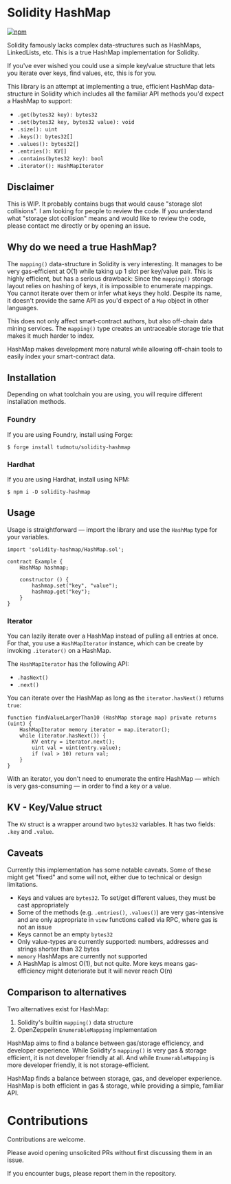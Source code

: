 # Solidity HashMap
[![npm](https://img.shields.io/npm/v/solidity-hashmap)](https://www.npmjs.com/package/solidity-hashmap)

Solidity famously lacks complex data-structures such as HashMaps, LinkedLists,
etc. This is a true HashMap implementation for Solidity. 

If you've ever wished you could use a simple key/value structure that lets you
iterate over keys, find values, etc, this is for you.

This library is an attempt at implementing a true, efficient HashMap
data-structure in Solidity which includes all the familiar API methods you'd
expect a HashMap to support:
- `.get(bytes32 key): bytes32`
- `.set(bytes32 key, bytes32 value): void`
- `.size(): uint`
- `.keys(): bytes32[]`
- `.values(): bytes32[]`
- `.entries(): KV[]`
- `.contains(bytes32 key): bool`
- `.iterator(): HashMapIterator`

## Disclaimer
This is WIP. It probably contains bugs that would cause "storage slot
collisions". I am looking for people to review the code. If you understand what
"storage slot collision" means and would like to review the code, please contact
me directly or by opening an issue.

## Why do we need a true HashMap?
The `mapping()` data-structure in Solidity is very interesting. It manages to be
very gas-efficient at O(1) while taking up 1 slot per key/value pair. This is
highly efficient, but has a serious drawback: 
Since the `mapping()` storage layout relies on hashing of keys, it is
impossible to enumerate mappings. You cannot iterate over them or infer what
keys they hold. Despite its name, it doesn't provide the same API as you'd
expect of a `Map` object in other languages.

This does not only affect smart-contract authors, but also off-chain data mining
services. The `mapping()` type creates an untraceable storage trie that makes it
much harder to index.

HashMap makes development more natural while allowing off-chain tools to easily
index your smart-contract data.

## Installation
Depending on what toolchain you are using, you will require different
installation methods.

### Foundry
If you are using Foundry, install using Forge:
```console
$ forge install tudmotu/solidity-hashmap
```

### Hardhat
If you are using Hardhat, install using NPM:
```console
$ npm i -D solidity-hashmap
```

## Usage
Usage is straightforward — import the library and use the `HashMap` type for your
variables.
```solidity
import 'solidity-hashmap/HashMap.sol';

contract Example {
    HashMap hashmap;

    constructor () {
        hashmap.set("key", "value");
        hashmap.get("key");
    }
}
```

### Iterator
You can lazily iterate over a HashMap instead of pulling all entries at once.
For that, you use a `HashMapIterator` instance, which can be create by invoking
`.iterator()` on a HashMap.

The `HashMapIterator` has the following API:
- `.hasNext()`
- `.next()`

You can iterate over the HashMap as long as the `iterator.hasNext()` returns
`true`:
```solidity
function findValueLargerThan10 (HashMap storage map) private returns (uint) {
    HashMapIterator memory iterator = map.iterator();
    while (iterator.hasNext()) {
        KV entry = iterator.next();
        uint val = uint(entry.value);
        if (val > 10) return val;
    }
}
```
With an iterator, you don't need to enumerate the entire HashMap — which is very
gas-consuming — in order to find a key or a value.

## KV - Key/Value struct
The `KV` struct is a wrapper around two `bytes32` variables. It has two fields:
`.key` and `.value`.

## Caveats
Currently this implementation has some notable caveats. Some of these might get
"fixed" and some will not, either due to technical or design limitations.
- Keys and values are `bytes32`. To set/get different values, they must be cast
appropriately
- Some of the methods (e.g. `.entries()`, `.values()`) are very gas-intensive
and are only appropriate in `view` functions called via RPC, where gas is not an
issue
- Keys cannot be an empty `bytes32`
- Only value-types are currently supported: numbers, addresses and strings
shorter than 32 bytes
- `memory` HashMaps are currently not supported
- A HashMap is almost O(1), but not quite. More keys means gas-efficiency might
deteriorate but it will never reach O(n)

## Comparison to alternatives
Two alternatives exist for HashMap:
1. Solidity's builtin `mapping()` data structure
1. OpenZeppelin `EnumerableMapping` implementation

HashMap aims to find a balance between gas/storage efficiency, and developer
experience. While Solidity's `mapping()` is very gas & storage efficient, it is
not developer friendly at all. And while `EnumerableMapping` is more developer
friendly, it is not storage-efficient.

HashMap finds a balance between storage, gas, and developer experience. HashMap
is both efficient in gas & storage, while providing a simple, familiar API.

# Contributions
Contributions are welcome.

Please avoid opening unsolicited PRs without first discussing them in an issue.

If you encounter bugs, please report them in the repository.
